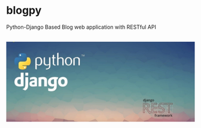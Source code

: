 # blogpy 
Python-Django Based Blog web application with RESTful API

<br>
<img src="https://raw.githubusercontent.com/ideavision/blogpy/master/oie_is2jfxIxuPYs.jpg" />
